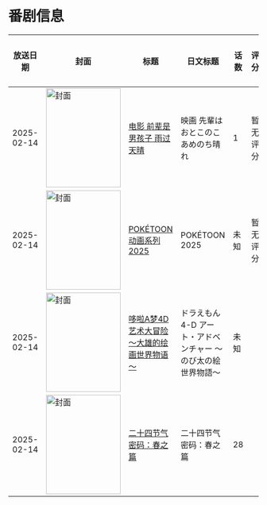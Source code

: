 # 番剧信息

|放送日期|封面|标题|日文标题|话数|评分|评分人数|
|---|---|---|---|---|---|---|
|2025-02-14|<img src="https://lain.bgm.tv/pic/cover/c/a4/36/515392_n2tua.jpg" alt="封面" style="width:150px;height:200px;object-fit:cover;">|[电影 前辈是男孩子 雨过天晴](https://bangumi.tv/subject/515392)|映画 先輩はおとこのこ あめのち晴れ|1|暂无评分|少于10人评分|
|2025-02-14|<img src="https://lain.bgm.tv/pic/cover/c/46/7e/537252_Vwoid.jpg" alt="封面" style="width:150px;height:200px;object-fit:cover;">|[POKÉTOON动画系列2025](https://bangumi.tv/subject/537252)|POKÉTOON 2025|未知|暂无评分|少于10人评分|
|2025-02-14|<img src="https://lain.bgm.tv/pic/cover/c/a5/b1/537745_DtDV9.jpg" alt="封面" style="width:150px;height:200px;object-fit:cover;">|[哆啦A梦4D艺术大冒险～大雄的绘画世界物语～](https://bangumi.tv/subject/537745)|ドラえもん 4-D アート・アドベンチャー ～のび太の絵世界物語～|未知|||
|2025-02-14|<img src="https://lain.bgm.tv/pic/cover/c/d8/20/538433_qdDha.jpg" alt="封面" style="width:150px;height:200px;object-fit:cover;">|[二十四节气密码：春之篇](https://bangumi.tv/subject/538433)|二十四节气密码：春之篇|28|||
